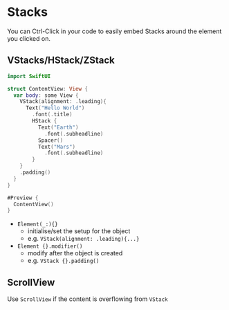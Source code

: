 # Stacks

You can Ctrl-Click in your code to easily embed Stacks around the element you clicked on.

## VStacks/HStack/ZStack

```swift
import SwiftUI

struct ContentView: View {
  var body: some View {
    VStack(alignment: .leading){
      Text("Hello World")
        .font(.title)
        HStack {
          Text("Earth")
            .font(.subheadline)
          Spacer()
          Text("Mars")
            .font(.subheadline)
        }
    }
    .padding()
  }
}

#Preview {
  ContentView()
}
```

- `Element(_:){}`
  - initialise/set the setup for the object
  - e.g. `VStack(alignment: .leading){...}`
- `Element {}.modifier()`
  - modify after the object is created
  - e.g. `VStack {}.padding()`

## ScrollView

Use `ScrollView` if the content is overflowing from `VStack`
